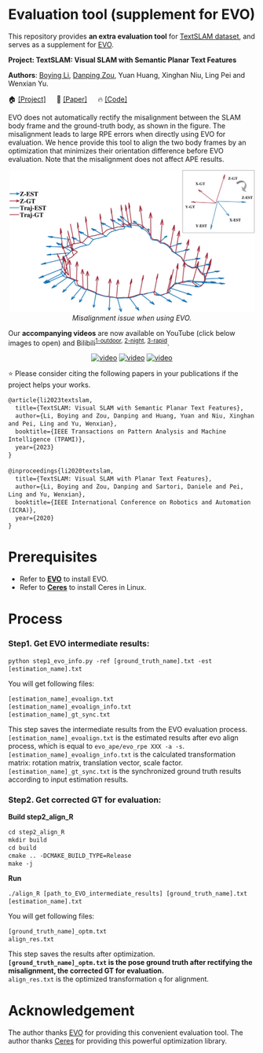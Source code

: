 # Evaluation tool (supplement for EVO)

This repository provides **an extra evaluation tool** for [TextSLAM dataset](https://github.com/SJTU-ViSYS/TextSLAM-Dataset/), and serves as a supplement for [EVO](https://github.com/MichaelGrupp/evo).

**Project: TextSLAM: Visual SLAM with Semantic Planar Text Features**

**Authors**: [Boying Li](https://leeby68.github.io/), [Danping Zou](https://drone.sjtu.edu.cn/dpzou/), Yuan Huang, Xinghan Niu, Ling Pei and Wenxian Yu.

🏠 [[Project]](https://leeby68.github.io/TextSLAM/)
&emsp;
📝 [[Paper]](https://ieeexplore.ieee.org/abstract/document/10285400)
&emsp;
🔥 [[Code]](https://github.com/SJTU-ViSYS/TextSLAM/)
&emsp;

EVO does not automatically rectify the misalignment between the SLAM body frame and the ground-truth body, as shown in the figure. 
The misalignment leads to large RPE errors when directly using EVO for evaluation. 
We hence provide this tool to align the two body frames by an optimization that minimizes their orientation difference before EVO evaluation. 
Note that the misalignment does not affect APE results.

<div align="center">
<img src="./pic/RPE_Problem.png"  width ="500"/><br>
<em> Misalignment issue when using EVO. </em>
</div>

Our **accompanying videos** are now available on YouTube (click below images to open) and Bilibili<sup>[1-outdoor](https://www.bilibili.com/video/BV1pe411B7kx/?spm_id_from=333.999.0.0&vd_source=404d99588f2e4c0ce1cca75ed492e620), [2-night](https://www.bilibili.com/video/BV1kC4y1M7tk/?spm_id_from=333.999.0.0&vd_source=404d99588f2e4c0ce1cca75ed492e620), [3-rapid](https://www.bilibili.com/video/BV1Au4y1T7DE/?spm_id_from=333.999.0.0&vd_source=404d99588f2e4c0ce1cca75ed492e620)</sup>.
<div align="center">
<a href="https://youtu.be/ug-FvJKTXJY" target="_blank"><img src="https://github.com/SJTU-ViSYS/TextSLAM/blob/main/pic/TextSLAM-frontPage.png" alt="video" width="32%" /></a>
<a href="https://youtu.be/PYrZ5kiIC0Q" target="_blank"><img src="https://github.com/SJTU-ViSYS/TextSLAM/blob/main/pic/TextSLAM-frontPage.png" alt="video" width="32%" /></a>
  <a href="https://youtu.be/3Ml6070Hgd8" target="_blank"><img src="https://github.com/SJTU-ViSYS/TextSLAM/blob/main/pic/TextSLAM-frontPage.png" alt="video" width="32%" /></a>
</div>

:star: Please consider citing the following papers in your publications if the project helps your works.
```
@article{li2023textslam,
  title={TextSLAM: Visual SLAM with Semantic Planar Text Features},
  author={Li, Boying and Zou, Danping and Huang, Yuan and Niu, Xinghan and Pei, Ling and Yu, Wenxian},
  booktitle={IEEE Transactions on Pattern Analysis and Machine Intelligence (TPAMI)},
  year={2023}
}

@inproceedings{li2020textslam,
  title={TextSLAM: Visual SLAM with Planar Text Features},
  author={Li, Boying and Zou, Danping and Sartori, Daniele and Pei, Ling and Yu, Wenxian},
  booktitle={IEEE International Conference on Robotics and Automation (ICRA)},
  year={2020}
}
```


# Prerequisites

- Refer to [**EVO**](https://github.com/MichaelGrupp/evo) to install EVO.
- Refer to [**Ceres**](http://ceres-solver.org/installation.html#linux) to install Ceres in Linux.

# Process

### Step1. Get EVO intermediate results:
```
python step1_evo_info.py -ref [ground_truth_name].txt -est [estimation_name].txt
```
You will get following files:
```
[estimation_name]_evoalign.txt
[estimation_name]_evoalign_info.txt
[estimation_name]_gt_sync.txt
```
This step saves the intermediate results from the EVO evaluation process.<br>
`[estimation_name]_evoalign.txt` is the estimated results after evo align process, which is equal to `evo_ape/evo_rpe XXX -a -s`.<br>
`[estimation_name]_evoalign_info.txt` is the calculated transformation matrix: rotation matrix, translation vector, scale factor.<br>
`[estimation_name]_gt_sync.txt` is the synchronized ground truth results according to input estimation results.

### Step2. Get corrected GT for evaluation:
**Build step2_align_R**
```
cd step2_align_R
mkdir build
cd build
cmake .. -DCMAKE_BUILD_TYPE=Release
make -j
```
**Run**
```
./align_R [path_to_EVO_intermediate_results] [ground_truth_name].txt [estimation_name].txt
```
You will get following files:
```
[ground_truth_name]_optm.txt
align_res.txt
```
This step saves the results after optimization.<br>
**`[ground_truth_name]_optm.txt` is the pose ground truth after rectifying the misalignment, the corrected GT for evaluation.**<br>
`align_res.txt` is the optimized transformation ```q``` for alignment.<br>



# Acknowledgement

The author thanks [EVO](https://github.com/MichaelGrupp/evo) for providing this convenient evaluation tool.
The author thanks [Ceres](http://ceres-solver.org) for providing this powerful optimization library.
